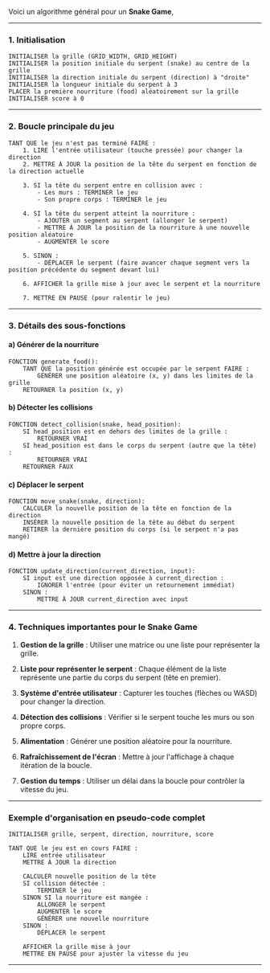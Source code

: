 

Voici un algorithme général pour un **Snake Game**, 

---

### 1. **Initialisation**
```plaintext
INITIALISER la grille (GRID_WIDTH, GRID_HEIGHT)
INITIALISER la position initiale du serpent (snake) au centre de la grille
INITIALISER la direction initiale du serpent (direction) à "droite"
INITIALISER la longueur initiale du serpent à 3
PLACER la première nourriture (food) aléatoirement sur la grille
INITIALISER score à 0
```

---

### 2. **Boucle principale du jeu**
```plaintext
TANT QUE le jeu n'est pas terminé FAIRE :
    1. LIRE l'entrée utilisateur (touche pressée) pour changer la direction
    2. METTRE À JOUR la position de la tête du serpent en fonction de la direction actuelle
    
    3. SI la tête du serpent entre en collision avec :
        - Les murs : TERMINER le jeu
        - Son propre corps : TERMINER le jeu
    
    4. SI la tête du serpent atteint la nourriture :
        - AJOUTER un segment au serpent (allonger le serpent)
        - METTRE À JOUR la position de la nourriture à une nouvelle position aléatoire
        - AUGMENTER le score
    
    5. SINON :
        - DÉPLACER le serpent (faire avancer chaque segment vers la position précédente du segment devant lui)
    
    6. AFFICHER la grille mise à jour avec le serpent et la nourriture
    
    7. METTRE EN PAUSE (pour ralentir le jeu)
```

---

### 3. **Détails des sous-fonctions**

#### a) Générer de la nourriture
```plaintext
FONCTION generate_food():
    TANT QUE la position générée est occupée par le serpent FAIRE :
        GÉNÉRER une position aléatoire (x, y) dans les limites de la grille
    RETOURNER la position (x, y)
```

#### b) Détecter les collisions
```plaintext
FONCTION detect_collision(snake, head_position):
    SI head_position est en dehors des limites de la grille :
        RETOURNER VRAI
    SI head_position est dans le corps du serpent (autre que la tête) :
        RETOURNER VRAI
    RETOURNER FAUX
```

#### c) Déplacer le serpent
```plaintext
FONCTION move_snake(snake, direction):
    CALCULER la nouvelle position de la tête en fonction de la direction
    INSÉRER la nouvelle position de la tête au début du serpent
    RETIRER la dernière position du corps (si le serpent n'a pas mangé)
```

#### d) Mettre à jour la direction
```plaintext
FONCTION update_direction(current_direction, input):
    SI input est une direction opposée à current_direction :
        IGNORER l'entrée (pour éviter un retournement immédiat)
    SINON :
        METTRE À JOUR current_direction avec input
```

---

### 4. **Techniques importantes pour le Snake Game**

1. **Gestion de la grille** : Utiliser une matrice ou une liste pour représenter la grille.
   
2. **Liste pour représenter le serpent** : Chaque élément de la liste représente une partie du corps du serpent (tête en premier).

3. **Système d'entrée utilisateur** : Capturer les touches (flèches ou WASD) pour changer la direction.

4. **Détection des collisions** : Vérifier si le serpent touche les murs ou son propre corps.

5. **Alimentation** : Générer une position aléatoire pour la nourriture.

6. **Rafraîchissement de l'écran** : Mettre à jour l'affichage à chaque itération de la boucle.

7. **Gestion du temps** : Utiliser un délai dans la boucle pour contrôler la vitesse du jeu.

---

### Exemple d'organisation en pseudo-code complet

```plaintext
INITIALISER grille, serpent, direction, nourriture, score

TANT QUE le jeu est en cours FAIRE :
    LIRE entrée utilisateur
    METTRE À JOUR la direction
    
    CALCULER nouvelle position de la tête
    SI collision détectée :
        TERMINER le jeu
    SINON SI la nourriture est mangée :
        ALLONGER le serpent
        AUGMENTER le score
        GÉNÉRER une nouvelle nourriture
    SINON :
        DÉPLACER le serpent
    
    AFFICHER la grille mise à jour
    METTRE EN PAUSE pour ajuster la vitesse du jeu
```

---

